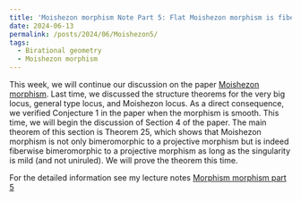 ```yaml
---
title: 'Moishezon morphism Note Part 5: Flat Moishezon morphism is fiberwise bimeromorphic to a projective morphism'
date: 2024-06-13
permalink: /posts/2024/06/Moishezon5/
tags:
  - Birational geometry
  - Moishezon morphism
---
```


This week, we will continue our discussion on the paper [Moishezon morphism](https://www.intlpress.com/site/pub/pages/journals/items/pamq/content/vols/0018/0004/a011/index.php?mode=ns). Last time, we discussed the structure theorems for the very big locus, general type locus, and Moishezon locus. As a direct consequence, we verified Conjecture 1 in the paper when the morphism is smooth. This time, we will begin the discussion of Section 4 of the paper. The main theorem of this section is Theorem 25, which shows that Moishezon morphism is not only bimeromorphic to a projective morphism but is indeed fiberwise bimeromorphic to a projective morphism as long as the singularity is mild (and not uniruled). We will prove the theorem this time.

For the detailed information see my lecture notes [Morphism morphism part 5](https://yilimath.github.io/files/Moishezon/Moishezon5.pdf)